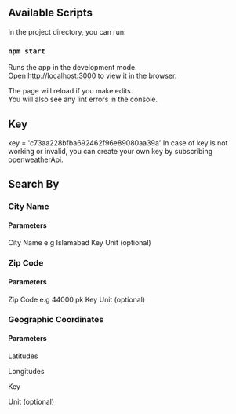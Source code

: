 ## Available Scripts

In the project directory, you can run:

### `npm start`

Runs the app in the development mode.<br />
Open [http://localhost:3000](http://localhost:3000) to view it in the browser.

The page will reload if you make edits.<br />
You will also see any lint errors in the console.

## Key
key = 'c73aa228bfba692462f96e89080aa39a'
In case of key is not working or invalid, you can create your own key by subscribing openweatherApi.

## Search By
### City Name

#### Parameters
City Name e.g Islamabad
Key
Unit (optional)

### Zip Code

#### Parameters
Zip Code e.g 44000,pk
Key
Unit (optional)

### Geographic Coordinates

#### Parameters
Latitudes

Longitudes

Key

Unit (optional)

